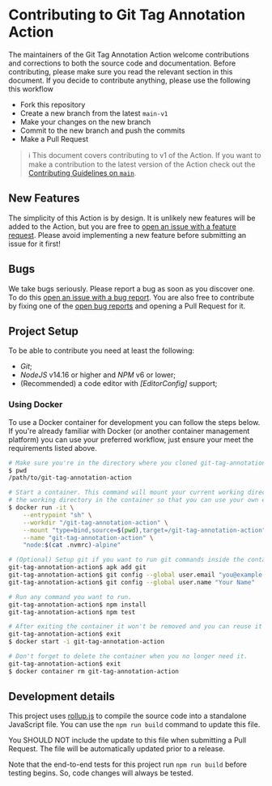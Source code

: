 # Contributing to Git Tag Annotation Action

The maintainers of the Git Tag Annotation Action welcome contributions and
corrections to both the source code and documentation. Before contributing,
please make sure you read the relevant section in this document. If you decide
to contribute anything, please use the following this workflow

- Fork this repository
- Create a new branch from the latest `main-v1`
- Make your changes on the new branch
- Commit to the new branch and push the commits
- Make a Pull Request

> :information_source: This document covers contributing to v1 of the Action. If
> you want to make a contribution to the latest version of the Action check out
> the [Contributing Guidelines on `main`].

## New Features

The simplicity of this Action is by design. It is unlikely new features will be
added to the Action, but you are free to [open an issue with a feature request].
Please avoid implementing a new feature before submitting an issue for it first!

## Bugs

We take bugs seriously. Please report a bug as soon as you discover one. To do
this [open an issue with a bug report]. You are also free to contribute by
fixing one of the [open bug reports] and opening a Pull Request for it.

## Project Setup

To be able to contribute you need at least the following:

- _Git_;
- _NodeJS_ v14.16 or higher and _NPM_ v6 or lower;
- (Recommended) a code editor with _[EditorConfig]_ support;

### Using Docker

To use a Docker container for development you can follow the steps below. If
you're already familiar with Docker (or another container management platform)
you can use your preferred workflow, just ensure your meet the requirements
listed above.

```sh
# Make sure you're in the directory where you cloned git-tag-annotation-action.
$ pwd
/path/to/git-tag-annotation-action

# Start a container. This command will mount your current working directory to
# the working directory in the container so that you can use your own editor.
$ docker run -it \
    --entrypoint "sh" \
    --workdir "/git-tag-annotation-action" \
    --mount "type=bind,source=$(pwd),target=/git-tag-annotation-action" \
    --name "git-tag-annotation-action" \
    "node:$(cat .nvmrc)-alpine"

# (Optional) Setup git if you want to run git commands inside the container.
git-tag-annotation-action$ apk add git
git-tag-annotation-action$ git config --global user.email "you@example.com"
git-tag-annotation-action$ git config --global user.name "Your Name"

# Run any command you want to run.
git-tag-annotation-action$ npm install
git-tag-annotation-action$ npm test

# After exiting the container it won't be removed and you can reuse it later.
git-tag-annotation-action$ exit
$ docker start -i git-tag-annotation-action

# Don't forget to delete the container when you no longer need it.
git-tag-annotation-action$ exit
$ docker container rm git-tag-annotation-action
```

## Development details

This project uses [rollup.js] to compile the source code into a standalone
JavaScript file. You can use the `npm run build` command to update this file.

You SHOULD NOT include the update to this file when submitting a Pull Request.
The file will be automatically updated prior to a release.

Note that the end-to-end tests for this project run `npm run build` before
testing begins. So, code changes will always be tested.

[contributing guidelines on `main`]: https://github.com/ericcornelissen/git-tag-annotation-action/blob/main/CONTRIBUTING.md
[open bug reports]: https://github.com/ericcornelissen/git-tag-annotation-action/labels/bug
[open an issue with a bug report]: https://github.com/ericcornelissen/git-tag-annotation-action/issues/new?labels=bug
[open an issue with a feature request]: https://github.com/ericcornelissen/git-tag-annotation-action/issues/new?labels=enhancement
[rollup.js]: https://rollupjs.org/guide/en/
